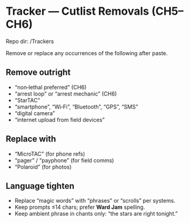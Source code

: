 # Tracker — Cutlist Removals (CH5–CH6)
Repo dir: /Trackers

Remove or replace any occurrences of the following after paste.

## Remove outright
- “non‑lethal preferred” (CH6)
- “arrest loop” or “arrest mechanic” (CH6)
- “StarTAC”
- “smartphone”, “Wi‑Fi”, “Bluetooth”, “GPS”, “SMS”
- “digital camera”
- “internet upload from field devices”

## Replace with
- “MicroTAC” (for phone refs)
- “pager” / “payphone” (for field comms)
- “Polaroid” (for photos)

## Language tighten
- Replace “magic words” with “phrases” or “scrolls” per systems.
- Keep prompts ≤14 chars; prefer **Ward Jam** spelling.
- Keep ambient phrase in chants only: “the stars are right tonight.”
